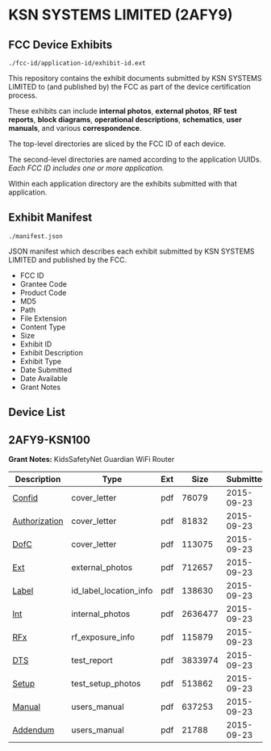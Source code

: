 # KSN SYSTEMS LIMITED (2AFY9)
## FCC Device Exhibits

```
./fcc-id/application-id/exhibit-id.ext
```

This repository contains the exhibit documents submitted by KSN SYSTEMS LIMITED to (and published by) the FCC as part of the device certification process.

These exhibits can include **internal photos**, **external photos**, **RF test reports**, **block diagrams**, **operational descriptions**, **schematics**, **user manuals**, and various **correspondence**.

The top-level directories are sliced by the FCC ID of each device.

The second-level directories are named according to the application UUIDs. *Each FCC ID includes one or more application.*

Within each application directory are the exhibits submitted with that application. 

## Exhibit Manifest

```
./manifest.json
```

JSON manifest which describes each exhibit submitted by KSN SYSTEMS LIMITED and published by the FCC.

- FCC ID
- Grantee Code
- Product Code
- MD5
- Path
- File Extension
- Content Type
- Size
- Exhibit ID
- Exhibit Description
- Exhibit Type
- Date Submitted
- Date Available
- Grant Notes

## Device List
## 2AFY9-KSN100
**Grant Notes:** KidsSafetyNet Guardian WiFi Router

| Description | Type | Ext | Size | Submitted | Available |
| ----------- | ---- | --- | ---- | --------- | --------- |
| [Confid](2AFY9-KSN100/f21ffe74f741016f84dfc03abc61426b/2759450.pdf) | cover_letter | pdf | 76079 | 2015-09-23 | 2015-09-23 |
| [Authorization](2AFY9-KSN100/f21ffe74f741016f84dfc03abc61426b/2759451.pdf) | cover_letter | pdf | 81832 | 2015-09-23 | 2015-09-23 |
| [DofC](2AFY9-KSN100/f21ffe74f741016f84dfc03abc61426b/2759452.pdf) | cover_letter | pdf | 113075 | 2015-09-23 | 2015-09-23 |
| [Ext](2AFY9-KSN100/f21ffe74f741016f84dfc03abc61426b/2759453.pdf) | external_photos | pdf | 712657 | 2015-09-23 | 2015-09-23 |
| [Label](2AFY9-KSN100/f21ffe74f741016f84dfc03abc61426b/2759457.pdf) | id_label_location_info | pdf | 138630 | 2015-09-23 | 2015-09-23 |
| [Int](2AFY9-KSN100/f21ffe74f741016f84dfc03abc61426b/2759456.pdf) | internal_photos | pdf | 2636477 | 2015-09-23 | 2015-09-23 |
| [RFx](2AFY9-KSN100/f21ffe74f741016f84dfc03abc61426b/2759455.pdf) | rf_exposure_info | pdf | 115879 | 2015-09-23 | 2015-09-23 |
| [DTS](2AFY9-KSN100/f21ffe74f741016f84dfc03abc61426b/2759454.pdf) | test_report | pdf | 3833974 | 2015-09-23 | 2015-09-23 |
| [Setup](2AFY9-KSN100/f21ffe74f741016f84dfc03abc61426b/2759458.pdf) | test_setup_photos | pdf | 513862 | 2015-09-23 | 2015-09-23 |
| [Manual](2AFY9-KSN100/f21ffe74f741016f84dfc03abc61426b/2759459.pdf) | users_manual | pdf | 637253 | 2015-09-23 | 2015-09-23 |
| [Addendum](2AFY9-KSN100/f21ffe74f741016f84dfc03abc61426b/2759460.pdf) | users_manual | pdf | 21788 | 2015-09-23 | 2015-09-23 |
